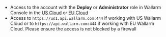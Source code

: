 * Access to the account with the **Deploy** or **Administrator** role in Wallarm Console in the [US Cloud](https://us1.my.wallarm.com/) or [EU Cloud](https://my.wallarm.com/) 
* Access to `https://us1.api.wallarm.com:444` if working with US Wallarm Cloud or to `https://api.wallarm.com:444` if working with EU Wallarm Cloud. Please ensure the access is not blocked by a firewall
